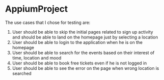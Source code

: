 # AppiumProject

The use cases that I chose for testing are:
1.	User should be able to skip the initial pages related to sign up activity and should be able to land on the homepage just by selecting a location
2.	User should be able to login to the application when he is on the homepage
3.	User should be able to search for the events based on their interest of time, location and mood
4.	User should be able to book free tickets even if he is not logged in
5.	User should be able to see the error on the page when wrong location is searched
